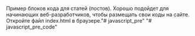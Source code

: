 Пример блоков кода для статей (постов).
Хорошо подойдет для начинающих веб-разработчиков, чтобы размещать свои коды на сайте.
Откройте файл index.html в браузере."# javascript_pre" 
"# javascript_pre_code" 
